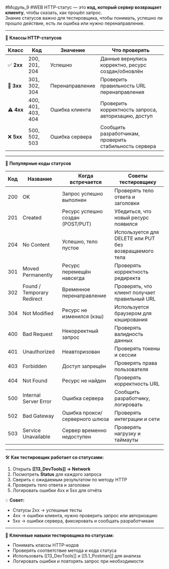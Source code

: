 #Модуль_9 #WEB
HTTP-статус — это **код, который сервер возвращает клиенту**, чтобы сказать, как прошёл запрос.  
Знание статусов важно для тестировщика, чтобы понимать, успешно ли прошло действие, есть ли ошибка или нужно перенаправление.

---

🔢 **Классы HTTP-статусов**

|Класс|Код|Значение|Что проверять|
|---|---|---|---|
|✅ **2xx**|200, 201, 204|Успешно|Данные вернулись корректно, ресурс создан/обновлён|
|🔄 **3xx**|301, 302, 304|Перенаправление|Проверить правильность URL перенаправления|
|⚠️ **4xx**|400, 401, 403, 404|Ошибка клиента|Проверить корректность запроса, авторизацию, доступ|
|❌ **5xx**|500, 502, 503|Ошибка сервера|Сообщить разработчикам, проверить стабильность сервера|

---

📌 **Популярные коды статусов**

|Код|Название|Когда встречается|Советы тестировщику|
|---|---|---|---|
|200|OK|Запрос успешно выполнен|Проверять тело ответа и заголовки|
|201|Created|Ресурс успешно создан (POST/PUT)|Убедиться, что новый ресурс появился|
|204|No Content|Успешно, тело пустое|Используется для DELETE или PUT без возвращаемого тела|
|301|Moved Permanently|Ресурс перемещён навсегда|Проверять корректность редиректа|
|302|Found / Temporary Redirect|Временное перенаправление|Проверять, что клиент получает правильный URL|
|304|Not Modified|Ресурс не изменился (кэш)|Используется браузером для кэширования|
|400|Bad Request|Некорректный запрос|Проверять валидность данных|
|401|Unauthorized|Неавторизован|Проверять токены и сессии|
|403|Forbidden|Доступ запрещён|Проверять права пользователя|
|404|Not Found|Ресурс не найден|Проверять корректность URL|
|500|Internal Server Error|Ошибка сервера|Сообщить разработчику, логировать|
|502|Bad Gateway|Ошибка прокси/серверного шлюза|Проверять интеграции и сети|
|503|Service Unavailable|Сервер временно недоступен|Проверять нагрузку и таймауты|

---

🛠️ **Как тестировщик работает со статусами:**

1. Открыть **[[13_DevTools]] → Network**
2. Посмотреть **Status** для каждого запроса
3. Сверить с ожидаемым результатом по методу HTTP
4. Проверить тело ответа и заголовки
5. Логировать ошибки 4xx и 5xx для отчёта

💡 **Совет:**

- Статусы 2xx → успешные тесты
- 4xx → ошибки клиента, нужно проверить запрос или авторизацию
- 5xx → ошибки сервера, фиксировать и сообщать разработчикам

---

🎯 **Ключевые навыки тестировщика по статусам:**

- Понимать классы HTTP-кодов
- Проверять соответствие метода и кода статуса
- Использовать [[13_DevTools]] и [[5.1_Postman]] для анализа
- Логировать ошибки и повторять запрос при необходимости